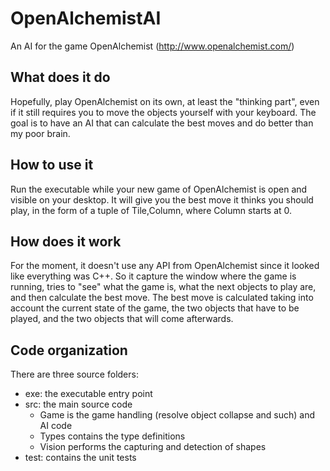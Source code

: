 OpenAlchemistAI
===============

An AI for the game OpenAlchemist (http://www.openalchemist.com/)

What does it do
---------------

Hopefully, play OpenAlchemist on its own, at least the "thinking part", even if it still requires you to move the objects yourself with your keyboard.
The goal is to have an AI that can calculate the best moves and do better than my poor brain.

How to use it
-------------

Run the executable while your new game of OpenAlchemist is open and visible on your desktop. It will give you the best move it thinks you should play, in the form of a tuple of Tile,Column, where Column starts at 0.

How does it work
----------------

For the moment, it doesn't use any API from OpenAlchemist since it looked like everything was C++. So it capture the window where the game is running, tries to "see" what the game is, what the next
objects to play are, and then calculate the best move.
The best move is calculated taking into account the current state of the game, the two objects that have to be played, and the two objects that will come afterwards.

Code organization
-----------------

There are three source folders:

* exe: the executable entry point
* src: the main source code
	+ Game is the game handling (resolve object collapse and such) and AI code
	+ Types contains the type definitions
	+ Vision performs the capturing and detection of shapes 
* test: contains the unit tests